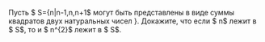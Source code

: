 Пусть $ S=\{n|n-1,n,n+1$ могут быть представлены в виде суммы квадратов двух натуральных чисел $\}$. Докажите, что если $ n$ лежит в $ S$, то и $ n^{2}$ лежит в $ S$.